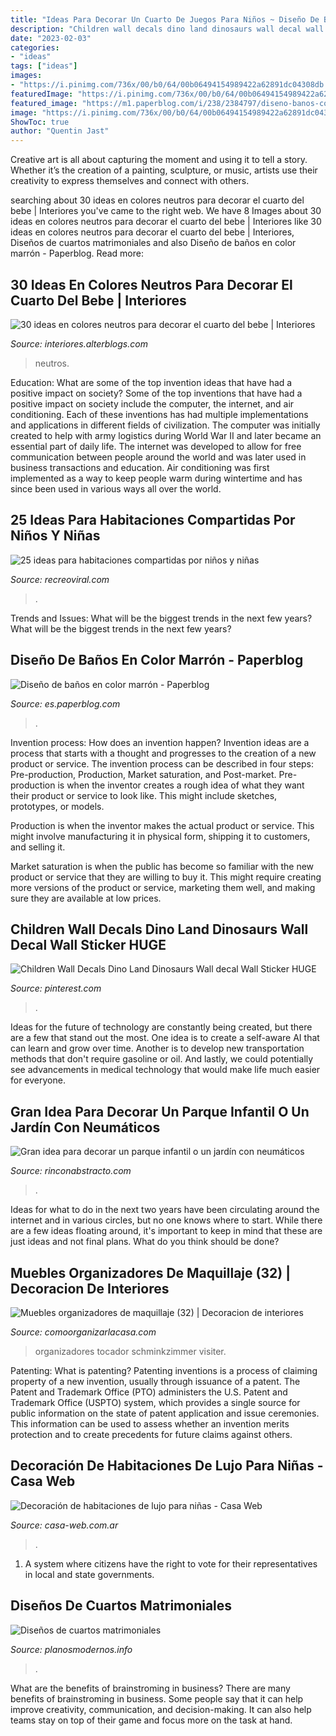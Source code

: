 ```yaml
---
title: "Ideas Para Decorar Un Cuarto De Juegos Para Niños ~ Diseño De Baños En Color Marrón"
description: "Children wall decals dino land dinosaurs wall decal wall sticker huge"
date: "2023-02-03"
categories:
- "ideas"
tags: ["ideas"]
images:
- "https://i.pinimg.com/736x/00/b0/64/00b06494154989422a62891dc04308db.jpg"
featuredImage: "https://i.pinimg.com/736x/00/b0/64/00b06494154989422a62891dc04308db.jpg"
featured_image: "https://m1.paperblog.com/i/238/2384797/diseno-banos-color-marron-L-7ZoSro.jpeg"
image: "https://i.pinimg.com/736x/00/b0/64/00b06494154989422a62891dc04308db.jpg"
ShowToc: true
author: "Quentin Jast"
---
```



Creative art is all about capturing the moment and using it to tell a story. Whether it’s the creation of a painting, sculpture, or music, artists use their creativity to express themselves and connect with others.

	

		
searching about 30 ideas en colores neutros para decorar el cuarto del bebe | Interiores you've came to the right web. We have 8 Images about 30 ideas en colores neutros para decorar el cuarto del bebe | Interiores like 30 ideas en colores neutros para decorar el cuarto del bebe | Interiores, Diseños de cuartos matrimoniales and also Diseño de baños en color marrón - Paperblog. Read more:
		
    
## 30 Ideas En Colores Neutros Para Decorar El Cuarto Del Bebe | Interiores

<img loading=lazy src="https://interiores.alterblogs.com/wp-content/uploads/2016/04/30-ideas-para-el-cuarto-del-bebe-26.jpg" onerror="this.onerror=null;this.src='https://tse3.mm.bing.net/th?id=OIP.GNlUqMlH_6fA2QmpAO6FwgHaJI&amp;pid=15.1';" alt="30 ideas en colores neutros para decorar el cuarto del bebe | Interiores">

_Source: interiores.alterblogs.com_

>neutros. 

	

Education: What are some of the top invention ideas that have had a positive impact on society?
Some of the top inventions that have had a positive impact on society include the computer, the internet, and air conditioning. Each of these inventions has had multiple implementations and applications in different fields of civilization. The computer was initially created to help with army logistics during World War II and later became an essential part of daily life. The internet was developed to allow for free communication between people around the world and was later used in business transactions and education. Air conditioning was first implemented as a way to keep people warm during wintertime and has since been used in various ways all over the world.

    
## 25 Ideas Para Habitaciones Compartidas Por Niños Y Niñas

<img loading=lazy src="http://www.recreoviral.com/wp-content/uploads/2015/10/Creativas-habitaciones-compartidas-por-niños-y-niñas-2.jpg" onerror="this.onerror=null;this.src='https://tse4.mm.bing.net/th?id=OIP.O7ed0FAUXzjIf6CWCwzFGQHaFj&amp;pid=15.1';" alt="25 ideas para habitaciones compartidas por niños y niñas">

_Source: recreoviral.com_

>. 

	

Trends and Issues: What will be the biggest trends in the next few years?
What will be the biggest trends in the next few years?

    
## Diseño De Baños En Color Marrón - Paperblog

<img loading=lazy src="https://m1.paperblog.com/i/238/2384797/diseno-banos-color-marron-L-7ZoSro.jpeg" onerror="this.onerror=null;this.src='https://tse4.mm.bing.net/th?id=OIP.s7LN-4WecbYdaFptk5qSAgAAAA&amp;pid=15.1';" alt="Diseño de baños en color marrón - Paperblog">

_Source: es.paperblog.com_

>. 

	

Invention process: How does an invention happen?
Invention ideas are a process that starts with a thought and progresses to the creation of a new product or service. The invention process can be described in four steps: Pre-production, Production, Market saturation, and Post-market.
Pre-production is when the inventor creates a rough idea of what they want their product or service to look like. This might include sketches, prototypes, or models.

Production is when the inventor makes the actual product or service. This might involve manufacturing it in physical form, shipping it to customers, and selling it.

Market saturation is when the public has become so familiar with the new product or service that they are willing to buy it. This might require creating more versions of the product or service, marketing them well, and making sure they are available at low prices.

    
## Children Wall Decals Dino Land Dinosaurs Wall Decal Wall Sticker HUGE

<img loading=lazy src="https://i.pinimg.com/736x/00/b0/64/00b06494154989422a62891dc04308db.jpg" onerror="this.onerror=null;this.src='https://tse3.mm.bing.net/th?id=OIP.vNMeWf3thHd3FXMmXX58rwHaGD&amp;pid=15.1';" alt="Children Wall Decals Dino Land Dinosaurs Wall decal Wall Sticker HUGE">

_Source: pinterest.com_

>. 

	

Ideas for the future of technology are constantly being created, but there are a few that stand out the most. One idea is to create a self-aware AI that can learn and grow over time. Another is to develop new transportation methods that don't require gasoline or oil. And lastly, we could potentially see advancements in medical technology that would make life much easier for everyone.

    
## Gran Idea Para Decorar Un Parque Infantil O Un Jardín Con Neumáticos

<img loading=lazy src="http://1.bp.blogspot.com/-vXqUV-hX1WM/UC4b4u2hzHI/AAAAAAAASjQ/fowB6OsrpXw/s1600/idea+para+decorar+un+parque+infantil+o+jardin+con+neumaticos+reciclados+8.jpg" onerror="this.onerror=null;this.src='https://tse4.mm.bing.net/th?id=OIP.W0OLQkpT5de5yFeiwFg03wHaE7&amp;pid=15.1';" alt="Gran idea para decorar un parque infantil o un jardín con neumáticos">

_Source: rinconabstracto.com_

>. 

	

Ideas for what to do in the next two years have been circulating around the internet and in various circles, but no one knows where to start. While there are a few ideas floating around, it's important to keep in mind that these are just ideas and not final plans. What do you think should be done?

    
## Muebles Organizadores De Maquillaje (32) | Decoracion De Interiores

<img loading=lazy src="http://comoorganizarlacasa.com/wp-content/uploads/2017/02/Muebles-organizadores-de-maquillaje-32.jpg" onerror="this.onerror=null;this.src='https://tse4.mm.bing.net/th?id=OIP.pfIZIdepXLNqcJDb5-2yUgHaHa&amp;pid=15.1';" alt="Muebles organizadores de maquillaje (32) | Decoracion de interiores">

_Source: comoorganizarlacasa.com_

>organizadores tocador schminkzimmer visiter. 

	

Patenting: What is patenting?
Patenting inventions is a process of claiming property of a new invention, usually through issuance of a patent. The Patent and Trademark Office (PTO) administers the U.S. Patent and Trademark Office (USPTO) system, which provides a single source for public information on the state of patent application and issue ceremonies. This information can be used to assess whether an invention merits protection and to create precedents for future claims against others.

    
## Decoración De Habitaciones De Lujo Para Niñas - Casa Web

<img loading=lazy src="https://casa-web.com.ar/wp-content/uploads/2011/07/dormitorio-rosa-para-nena-moderno-elegante-300x225.jpg" onerror="this.onerror=null;this.src='https://tse3.mm.bing.net/th?id=OIP.Zx3LDaFhoFStNd-zgQrE7QAAAA&amp;pid=15.1';" alt="Decoración de habitaciones de lujo para niñas - Casa Web">

_Source: casa-web.com.ar_

>. 

	

1. A system where citizens have the right to vote for their representatives in local and state governments.

    
## Diseños De Cuartos Matrimoniales

<img loading=lazy src="https://planosmodernos.info/wp-content/uploads/2011/09/dormitorio_matrimonial_negro.jpg" onerror="this.onerror=null;this.src='https://tse2.mm.bing.net/th?id=OIP.wVSEsSw3J8lO-a7cZHKU9AHaE3&amp;pid=15.1';" alt="Diseños de cuartos matrimoniales">

_Source: planosmodernos.info_

>. 

	

What are the benefits of brainstroming in business?
There are many benefits of brainstroming in business. Some people say that it can help improve creativity, communication, and decision-making. It can also help teams stay on top of their game and focus more on the task at hand.

